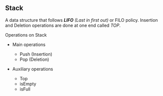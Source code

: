 ## Stack
A data structure that follows ***LIFO** (Last in first out)* or FILO policy. Insertion and Deletion operations are done at one end called *TOP*.

Operations on Stack
- Main operations
  - Push (Insertion)
  - Pop (Deletion)

- Auxiliary operations
  - Top
  - isEmpty
  - isFull
